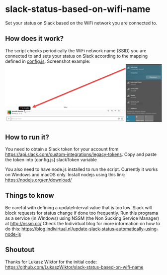 # slack-status-based-on-wifi-name
Set your status on Slack based on the WiFi network you are connected to.

## How does it work?

The script checks periodically the WiFi network name (SSID) you are connected to and sets your status on Slack according to the mapping defined in [config.js](./config.js).
Screenshot example: ![Wifi based slack status change screenshot](https://raw.githubusercontent.com/Indivirtual/wifi-based-slack-status/master/docs/set-slack-status-based-on-wifi.png "Wifi based slack status change screenshot")

## How to run it?

You need to obtain a Slack token for your account from https://api.slack.com/custom-integrations/legacy-tokens.
Copy and paste the token into [config.js] slackToken variable

You also need to have node.js installed to run the script. Currently it works on Windows and macOS only.
Install nodejs using this link: https://nodejs.org/en/download/

## Things to know

Be careful with defining a updateInterval value that is too low. Slack will block requests for status change if done too frequently.
Run this programa as a service (in Windows) using NSSM (the Non Sucking Service Manager) at http://nssm.cc/
Check the Indivirtual blog for more information on how to do this: https://blog.indivirtual.nl/update-slack-status-automatically-using-node-js

## Shoutout
Thanks for Lukasz Wiktor for the initial code: https://github.com/LukaszWiktor/slack-status-based-on-wifi-name

